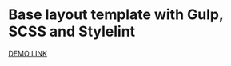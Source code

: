# Base layout template with Gulp, SCSS and Stylelint
[DEMO LINK](https://natalia-serogina.github.io/dia-landing/)
